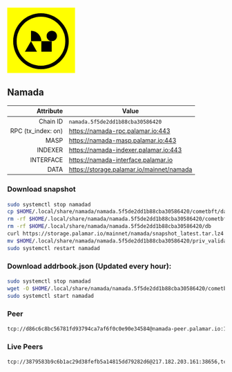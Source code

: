 ![Logo](https://raw.githubusercontent.com/Pa1amar/mainnets/refs/heads/main/namada/logo.png)
## Namada
| Attribute | Value |
|----------:|-------|
| Chain ID         | `namada.5f5de2dd1b88cba30586420` |
| RPC (tx_index: on)  | https://namada-rpc.palamar.io:443 |
| MASP  | https://namada-masp.palamar.io:443 |
| INDEXER | https://namada-indexer.palamar.io:443 |
| INTERFACE | https://namada-interface.palamar.io |
| DATA | https://storage.palamar.io/mainnet/namada |

### Download snapshot
```bash
sudo systemctl stop namadad
cp $HOME/.local/share/namada/namada.5f5de2dd1b88cba30586420/cometbft/data/priv_validator_state.json $HOME/.local/share/namada/namada.5f5de2dd1b88cba30586420/priv_validator_state.json.backup
rm -rf $HOME/.local/share/namada/namada.5f5de2dd1b88cba30586420/cometbft/data
rm -rf $HOME/.local/share/namada/namada.5f5de2dd1b88cba30586420/db
curl https://storage.palamar.io/mainnet/namada/snapshot_latest.tar.lz4 | lz4 -dc - | tar -xf - -C $HOME/.local/share/namada/namada.5f5de2dd1b88cba30586420/
mv $HOME/.local/share/namada/namada.5f5de2dd1b88cba30586420/priv_validator_state.json.backup $HOME/.local/share/namada/namada.5f5de2dd1b88cba30586420/cometbft/data/priv_validator_state.json
sudo systemctl restart namadad
```
### Download addrbook.json (Updated every hour):
```bash
sudo systemctl stop namadad
wget -O $HOME/.local/share/namada/namada.5f5de2dd1b88cba30586420/cometbft/config/addrbook.json https://storage.palamar.io/mainnet/namada/addrbook.json
sudo systemctl start namadad
```
### Peer
```bash
tcp://d86c6c8bc56781fd93794ca7af6f0c0e90e34584@namada-peer.palamar.io:16656
```


















































































































































































































































































































































































































































































































































































































































































































































































































































































































































































































































































































































































































































































































































































































































































































































































































































































































































































































































































































































































































































































































































































































































































































































































































































































































































































































































































































































### Live Peers
```
tcp://3879583b9c6b1ac29d38fefb5a14815dd79282d6@217.182.203.161:38656,tcp://a8187523daabbc053ec992cde9975f65a085da25@46.4.29.231:5000,tcp://53b91a7a3929ced6d61c8ec3ca85502803a1f3e3@167.235.35.48:26656,tcp://1f43b35a477eb957ad968d54c00f85ebb82fcb08@65.109.78.7:20056,tcp://645f6ab7910801304cd264b129030c848243ca6b@142.132.194.124:19904,tcp://77ad2992ab539f4ad5787991607383ffc125bc8a@100.42.180.255:26656,tcp://cd86ecc09b1a651c23315c43f03bc77268c075d0@165.154.224.184:26656,tcp://5c479b8d9969bb901897ebed40fc197d507f007c@54.38.157.135:26656,tcp://219c4c2475048dbaa9e01d20ebd82b913958b4d8@72.46.84.33:16656,tcp://74184876d3b02a7d622f177779a416aa66964bdd@51.91.105.170:26656,tcp://05309c2cce2d163027a47c662066907e89cd6b99@104.251.123.123:26656,tcp://96f7945f9470faacce66888d798bf1f131913b6c@62.210.95.44:26656,tcp://329bb38591a88f24d347f9c60e1e5ba073bba1c5@65.109.158.190:26656,tcp://6b469eb00f21d6ebe344c951f599e2012f70d4e9@5.107.98.254:19904,tcp://c4deb6863d50bcdd9d20b02303d010090908d6d2@192.64.82.62:26656,tcp://63373d9e5ef11a11f9c4045e3f9cdc6289d078ff@212.51.129.72:26706
```
